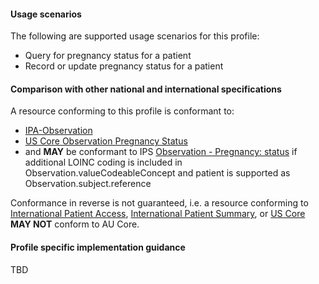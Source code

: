 #### Usage scenarios

The following are supported usage scenarios for this profile:

- Query for pregnancy status for a patient
- Record or update pregnancy status for a patient


#### Comparison with other national and international specifications

A resource conforming to this profile is conformant to:
- [IPA-Observation](https://build.fhir.org/ig/HL7/fhir-ipa/StructureDefinition-ipa-observation.html)
- [US Core Observation Pregnancy Status](http://hl7.org/fhir/us/core/StructureDefinition/us-core-observation-pregnancystatus)
- and **MAY** be conformant to IPS [Observation - Pregnancy: status](http://hl7.org/fhir/uv/ips/StructureDefinition/Observation-pregnancy-status-uv-ips) if additional LOINC coding is included in Observation.valueCodeableConcept and patient is supported as Observation.subject.reference

Conformance in reverse is not guaranteed, i.e. a resource conforming to [International Patient Access](https://build.fhir.org/ig/HL7/fhir-ipa), [International Patient Summary](http://build.fhir.org/ig/HL7/fhir-ips), or [US Core](http://hl7.org/fhir/us/core) **MAY NOT** conform to AU Core.


#### Profile specific implementation guidance
TBD




